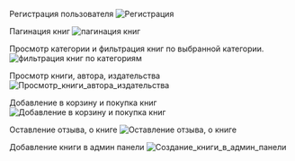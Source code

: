 Регистрация пользователя
![Регистрация](https://user-images.githubusercontent.com/86602955/190162695-c15aab04-d436-4e3a-b6dc-fcc501b49361.gif)

Пагинация книг
![пагинация книг](https://user-images.githubusercontent.com/86602955/190182005-b92e965a-035a-4a0d-aded-5ed474266600.gif)

Просмотр категории и фильтрация книг по выбранной категории.
![фильтрация книг по категориям](https://user-images.githubusercontent.com/86602955/190182245-9f37f488-3ea9-4cba-9ac4-be8bddf26d7d.gif)

Просмотр книги, автора, издательства
![Просмотр_книги_автора_издательства](https://user-images.githubusercontent.com/86602955/190163267-08c1321e-1189-4a36-b9c8-a1ad848e9644.gif)

Добавление в корзину и покупка книг
![Добавление в корзину и покупка книг](https://user-images.githubusercontent.com/86602955/190174608-6012ec0d-46f2-422a-b9ce-aa4000ba4778.gif)

Оставление отзыва, о книге
![Оставление отзыва, о книге](https://user-images.githubusercontent.com/86602955/190163943-94ec6941-4472-4ad4-a341-38470b3be5a1.gif)

Добавление книги в админ панели
![Создание_книги_в_админ_панели](https://user-images.githubusercontent.com/86602955/190164208-99358e68-e1d5-47a8-aed4-b1285a04e2d7.gif)
